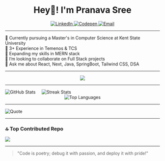 <h1 align="center">
  Hey👋! I'm Pranava Sree
</h1>



<div align="center">
    <a href="https://www.linkedin.com/in/pranava-sree-pottipati-422092172/">
      <img src="https://img.shields.io/badge/LinkedIn-%230077B5.svg?logo=linkedin&logoColor=white" alt="LinkedIn" /> 
    </a>
    <a href="https://codepen.io/pranavasree">
      <img src="https://img.shields.io/badge/Codepen-000000.svg?logo=codepen&logoColor=white" alt="Codepen" /> 
    </a>
    <a href="mailto:pranavareddy27@gmail.com">
      <img src="https://img.shields.io/badge/Email-D14836.svg?logo=gmail&logoColor=white" alt="Email" />
    </a>
</div>

---


🔭 Currently pursuing a Master's in Computer Science at Kent State University<br>
💼 3+ Experience in Temenos & TCS<br>
🌱 Expanding my skills in MERN stack<br>
👯 I’m looking to collaborate on Full Stack projects<br>
💬 Ask me about React, Next, Java, SpringBoot, Tailwind CSS, DSA


---
<p align="center">
  <img src="https://skillicons.dev/icons?i=java,js,ts,python,react,next,nodejs,express,mongodb,postgres,tailwind,figma,git,mysql" />
</p>

---

<div style="display: flex; align-items: center; gap: 20px; flex-wrap: wrap;">
  <img src="https://github-readme-stats.vercel.app/api?username=pranavasree&theme=dark&hide_border=false&include_all_commits=false&count_private=false" alt="GitHub Stats" />
  <img src="https://nirzak-streak-stats.vercel.app/?user=pranavasree&theme=dark&hide_border=false" alt="Streak Stats" />
</div>
<div align="center">
  <img src="https://github-readme-stats.vercel.app/api/top-langs/?username=pranavasree&theme=dark&hide_border=false&include_all_commits=false&count_private=false&layout=compact" alt="Top Languages" />
</div>

---
![Quote](https://quotes-github-readme.vercel.app/api?type=horizontal&theme=radical)

---

### 🔝 Top Contributed Repo

<img src="https://github-contributor-stats.vercel.app/api?username=pranavasree&limit=5&theme=tokyonight&combine_all_yearly_contributions=true"/>

---


> "Code is poetry; debug it with passion, and deploy it with pride!"

